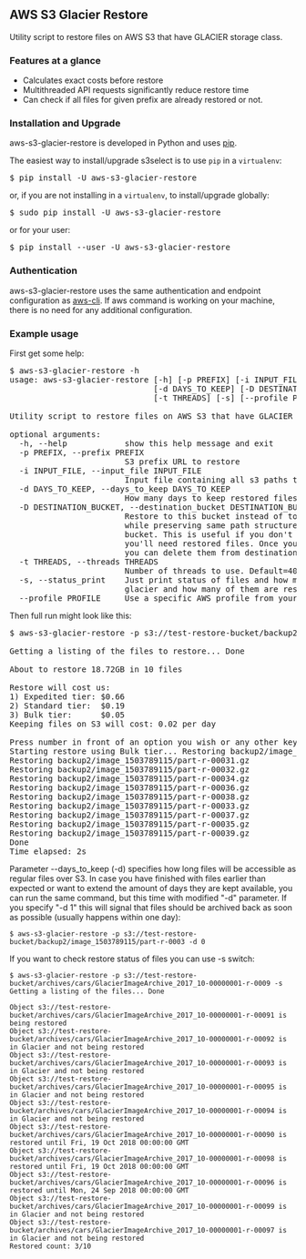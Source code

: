 ## AWS S3 Glacier Restore
Utility script to restore files on AWS S3 that have GLACIER storage class.

### Features at a glance
- Calculates exact costs before restore
- Multithreaded API requests significantly reduce restore time
- Can check if all files for given prefix are already restored or not.  

### Installation and Upgrade
aws-s3-glacier-restore is developed in Python and uses [pip](http://www.pip-installer.org/en/latest/).<p>

The easiest way to install/upgrade s3select is to use `pip` in a `virtualenv`:

<pre>$ pip install -U aws-s3-glacier-restore</pre>

or, if you are not installing in a `virtualenv`, to install/upgrade globally:

<pre>$ sudo pip install -U aws-s3-glacier-restore</pre>

or for your user:

<pre>$ pip install --user -U aws-s3-glacier-restore</pre>

### Authentication

aws-s3-glacier-restore uses the same authentication and endpoint configuration as [aws-cli](https://github.com/aws/aws-cli#getting-started). If aws command is working on your machine, there is no need for any additional configuration.

### Example usage
First get some help:
<pre>
$ aws-s3-glacier-restore -h
usage: aws-s3-glacier-restore [-h] [-p PREFIX] [-i INPUT_FILE]
                              [-d DAYS_TO_KEEP] [-D DESTINATION_BUCKET]
                              [-t THREADS] [-s] [--profile PROFILE]

Utility script to restore files on AWS S3 that have GLACIER storage class

optional arguments:
  -h, --help            show this help message and exit
  -p PREFIX, --prefix PREFIX
                        S3 prefix URL to restore
  -i INPUT_FILE, --input_file INPUT_FILE
                        Input file containing all s3 paths to restore
  -d DAYS_TO_KEEP, --days_to_keep DAYS_TO_KEEP
                        How many days to keep restored files
  -D DESTINATION_BUCKET, --destination_bucket DESTINATION_BUCKET
                        Restore to this bucket instead of to original bucket
                        while preserving same path structure as in original
                        bucket. This is useful if you don't know for how long
                        you'll need restored files. Once you don't need them
                        you can delete them from destination bucket.
  -t THREADS, --threads THREADS
                        Number of threads to use. Default=40
  -s, --status_print    Just print status of files and how many of them are in
                        glacier and how many of them are restored already
  --profile PROFILE     Use a specific AWS profile from your credential file.
</pre>

Then full run might look like this:
<pre>
$ aws-s3-glacier-restore -p s3://test-restore-bucket/backup2/image_1503789115/part-r-0003 -d 2

Getting a listing of the files to restore... Done

About to restore 18.72GB in 10 files

Restore will cost us:
1) Expedited tier: $0.66
2) Standard tier:  $0.19
3) Bulk tier:      $0.05
Keeping files on S3 will cost: 0.02 per day
 
Press number in front of an option you wish or any other key to exit: 3
Starting restore using Bulk tier... Restoring backup2/image_1503789115/part-r-00030.gz
Restoring backup2/image_1503789115/part-r-00031.gz
Restoring backup2/image_1503789115/part-r-00032.gz
Restoring backup2/image_1503789115/part-r-00034.gz
Restoring backup2/image_1503789115/part-r-00036.gz
Restoring backup2/image_1503789115/part-r-00038.gz
Restoring backup2/image_1503789115/part-r-00033.gz
Restoring backup2/image_1503789115/part-r-00037.gz
Restoring backup2/image_1503789115/part-r-00035.gz
Restoring backup2/image_1503789115/part-r-00039.gz
Done
Time elapsed: 2s
</pre>

Parameter --days_to_keep (-d) specifies how long files will be accessible as regular files over S3. In case you have finished with files earlier than expected or want to extend the amount of days they are kept available, you can run the same command, but this time with modified "-d" parameter. If you specify "-d 1" this will signal that files should be archived back as soon as possible (usually happens within one day):
```
$ aws-s3-glacier-restore -p s3://test-restore-bucket/backup2/image_1503789115/part-r-0003 -d 0
```

If you want to check restore status of files you can use -s switch:
```
$ aws-s3-glacier-restore -p s3://test-restore-bucket/archives/cars/GlacierImageArchive_2017_10-00000001-r-0009 -s
Getting a listing of the files... Done

Object s3://test-restore-bucket/archives/cars/GlacierImageArchive_2017_10-00000001-r-00091 is being restored
Object s3://test-restore-bucket/archives/cars/GlacierImageArchive_2017_10-00000001-r-00092 is in Glacier and not being restored
Object s3://test-restore-bucket/archives/cars/GlacierImageArchive_2017_10-00000001-r-00093 is in Glacier and not being restored
Object s3://test-restore-bucket/archives/cars/GlacierImageArchive_2017_10-00000001-r-00095 is in Glacier and not being restored
Object s3://test-restore-bucket/archives/cars/GlacierImageArchive_2017_10-00000001-r-00094 is in Glacier and not being restored
Object s3://test-restore-bucket/archives/cars/GlacierImageArchive_2017_10-00000001-r-00090 is restored until Fri, 19 Oct 2018 00:00:00 GMT
Object s3://test-restore-bucket/archives/cars/GlacierImageArchive_2017_10-00000001-r-00098 is restored until Fri, 19 Oct 2018 00:00:00 GMT
Object s3://test-restore-bucket/archives/cars/GlacierImageArchive_2017_10-00000001-r-00096 is restored until Mon, 24 Sep 2018 00:00:00 GMT
Object s3://test-restore-bucket/archives/cars/GlacierImageArchive_2017_10-00000001-r-00099 is in Glacier and not being restored
Object s3://test-restore-bucket/archives/cars/GlacierImageArchive_2017_10-00000001-r-00097 is in Glacier and not being restored
Restored count: 3/10
```

